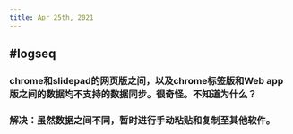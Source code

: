 ```yaml
---
title: Apr 25th, 2021
---
```


## #logseq
### chrome和slidepad的网页版之间，以及chrome标签版和Web app版之间的数据均不支持的数据同步。很奇怪。不知道为什么？
### 解决：虽然数据之间不同，暂时进行手动粘贴和复制至其他软件。
###
